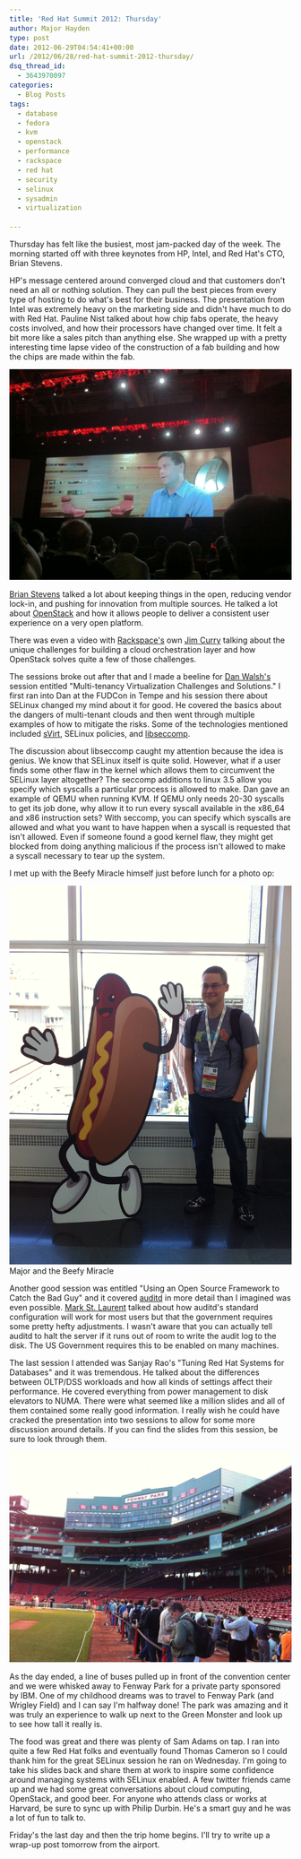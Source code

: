 ```yaml
---
title: 'Red Hat Summit 2012: Thursday'
author: Major Hayden
type: post
date: 2012-06-29T04:54:41+00:00
url: /2012/06/28/red-hat-summit-2012-thursday/
dsq_thread_id:
  - 3643970097
categories:
  - Blog Posts
tags:
  - database
  - fedora
  - kvm
  - openstack
  - performance
  - rackspace
  - red hat
  - security
  - selinux
  - sysadmin
  - virtualization

---
```

Thursday has felt like the busiest, most jam-packed day of the week. The morning started off with three keynotes from HP, Intel, and Red Hat's CTO, Brian Stevens.

HP's message centered around converged cloud and that customers don't need an all or nothing solution. They can pull the best pieces from every type of hosting to do what's best for their business. The presentation from Intel was extremely heavy on the marketing side and didn't have much to do with Red Hat. Pauline Nist talked about how chip fabs operate, the heavy costs involved, and how their processors have changed over time. It felt a bit more like a sales pitch than anything else. She wrapped up with a pretty interesting time lapse video of the construction of a fab building and how the chips are made within the fab.

![1]

[Brian Stevens][2] talked a lot about keeping things in the open, reducing vendor lock-in, and pushing for innovation from multiple sources. He talked a lot about [OpenStack][3] and how it allows people to deliver a consistent user experience on a very open platform.

There was even a video with [Rackspace's][4] own [Jim Curry][5] talking about the unique challenges for building a cloud orchestration layer and how OpenStack solves quite a few of those challenges.

The sessions broke out after that and I made a beeline for [Dan Walsh's][6] session entitled "Multi-tenancy Virtualization Challenges and Solutions." I first ran into Dan at the FUDCon in Tempe and his session there about SELinux changed my mind about it for good. He covered the basics about the dangers of multi-tenant clouds and then went through multiple examples of how to mitigate the risks. Some of the technologies mentioned included [sVirt][7], SELinux policies, and [libseccomp][8].

The discussion about libseccomp caught my attention because the idea is genius. We know that SELinux itself is quite solid. However, what if a user finds some other flaw in the kernel which allows them to circumvent the SELinux layer altogether? The seccomp additions to linux 3.5 allow you specify which syscalls a particular process is allowed to make. Dan gave an example of QEMU when running KVM. If QEMU only needs 20-30 syscalls to get its job done, why allow it to run every syscall available in the x86_64 and x86 instruction sets? With seccomp, you can specify which syscalls are allowed and what you want to have happen when a syscall is requested that isn't allowed. Even if someone found a good kernel flaw, they might get blocked from doing anything malicious if the process isn't allowed to make a syscall necessary to tear up the system.

I met up with the Beefy Miracle himself just before lunch for a photo op:

![beefy_miracle] Major and the Beefy Miracle



Another good session was entitled "Using an Open Source Framework to Catch the Bad Guy" and it covered [auditd][9] in more detail than I imagined was even possible. [Mark St. Laurent][10] talked about how auditd's standard configuration will work for most users but that the government requires some pretty hefty adjustments. I wasn't aware that you can actually tell auditd to halt the server if it runs out of room to write the audit log to the disk. The US Government requires this to be enabled on many machines.

The last session I attended was Sanjay Rao's "Tuning Red Hat Systems for Databases" and it was tremendous. He talked about the differences between OLTP/DSS workloads and how all kinds of settings affect their performance. He covered everything from power management to disk elevators to NUMA. There were what seemed like a million slides and all of them contained some really good information. I really wish he could have cracked the presentation into two sessions to allow for some more discussion around details. If you can find the slides from this session, be sure to look through them.

![11]

As the day ended, a line of buses pulled up in front of the convention center and we were whisked away to Fenway Park for a private party sponsored by IBM. One of my childhood dreams was to travel to Fenway Park (and Wrigley Field) and I can say I'm halfway done! The park was amazing and it was truly an experience to walk up next to the Green Monster and look up to see how tall it really is.

The food was great and there was plenty of Sam Adams on tap. I ran into quite a few Red Hat folks and eventually found Thomas Cameron so I could thank him for the great SELinux session he ran on Wednesday. I'm going to take his slides back and share them at work to inspire some confidence around managing systems with SELinux enabled. A few twitter friends came up and we had some great conversations about cloud computing, OpenStack, and good beer. For anyone who attends class or works at Harvard, be sure to sync up with Philip Durbin. He's a smart guy and he was a lot of fun to talk to.

Friday's the last day and then the trip home begins. I'll try to write up a wrap-up post tomorrow from the airport.

 [1]: /wp-content/uploads/2012/06/Photo-Jun-28-10-04-07.jpg
 [2]: https://www.redhat.com/about/company/management/bios/management-team-brian-stevens-bio
 [3]: http://openstack.org/
 [4]: http://rackspace.com/
 [5]: https://twitter.com/jimcurry/
 [6]: http://danwalsh.livejournal.com/
 [7]: http://danwalsh.livejournal.com/44090.html
 [8]: https://fedoraproject.org/wiki/Features/Syscall_Filters
 [9]: http://people.redhat.com/sgrubb/audit/
 [10]: http://summitblog.redhat.com/2012/03/12/st-laurent-norman-mark/
 [11]: /wp-content/uploads/2012/06/Photo-Jun-28-20-02-29.jpg
 [beefy_miracle]: /wp-content/uploads/2012/06/Photo-Jun-28-10-42-07.jpg
